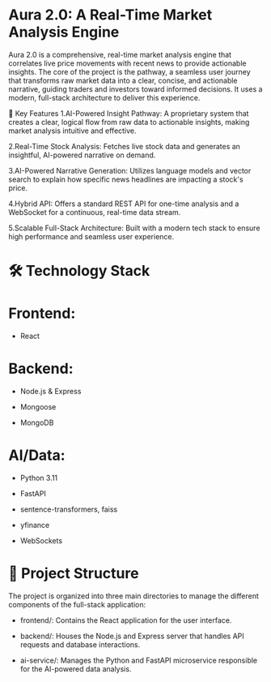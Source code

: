 
# Aura 2.0: A Real-Time Market Analysis Engine

Aura 2.0 is a comprehensive, real-time market analysis engine that correlates live price movements with recent news to provide actionable insights. The core of the project is the pathway, a seamless user journey that transforms raw market data into a clear, concise, and actionable narrative, guiding traders and investors toward informed decisions. It uses a modern, full-stack architecture to deliver this experience.

🚀 Key Features
1.AI-Powered Insight Pathway: A proprietary system that creates a clear, logical flow from raw data to actionable insights, making market analysis intuitive and effective.

2.Real-Time Stock Analysis: Fetches live stock data and generates an insightful, AI-powered narrative on demand.

3.AI-Powered Narrative Generation: Utilizes language models and vector search to explain how specific news headlines are impacting a stock's price.

4.Hybrid API: Offers a standard REST API for one-time analysis and a WebSocket for a continuous, real-time data stream.

5.Scalable Full-Stack Architecture: Built with a modern tech stack to ensure high performance and seamless user experience.

# 🛠️ Technology Stack

# Frontend:

- React

# Backend:

- Node.js & Express

- Mongoose

- MongoDB

# AI/Data:

- Python 3.11

- FastAPI

- sentence-transformers, faiss

- yfinance

- WebSockets

# 📂 Project Structure

The project is organized into three main directories to manage the different components of the full-stack application:

- frontend/: Contains the React application for the user interface.

- backend/: Houses the Node.js and Express server that handles API requests and database interactions.

- ai-service/: Manages the Python and FastAPI microservice responsible for the AI-powered data analysis.




